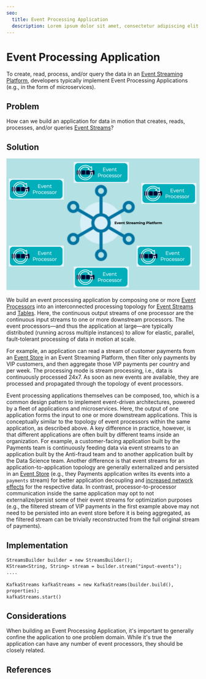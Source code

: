 ```yaml
---
seo:
  title: Event Processing Application
  description: Lorem ipsum dolor sit amet, consectetur adipiscing elit. Donec rhoncus aliquet consequat. Morbi nec lorem eget mauris posuere consequat in vel sem. Nunc ut malesuada est, fermentum tristique velit. In in odio dui. Nunc sed iaculis mauris. Donec purus tellus, fringilla nec tempor et, tristique sit amet nulla. In pharetra ligula orci, eget mattis odio luctus eu. Praesent porttitor pretium dolor, ut facilisis tortor dignissim vitae.
---
```


# Event Processing Application
To create, read, process, and/or query the data in an [Event Streaming Platform](../event-stream/event-streaming-platform.md), developers typically implement Event Processing Applications (e.g., in the form of microservices).

## Problem
How can we build an application for data in motion that creates, reads, processes, and/or queries [Event Streams](../event-stream/event-stream.md)?

## Solution
![event-processing-application](../img/event-processing-application.png)

We build an event processing application by composing one or more [Event Processors](../event-processing/event-processor.md) into an interconnected processing topology for [Event Streams](../event-stream/event-stream.md) and [Tables](../table/state-table.md). Here, the continuous output streams of one processor are the continuous input streams to one or more downstream processors. The event processors—and thus the application at large—are typically distributed (running across multiple instances) to allow for elastic, parallel, fault-tolerant processing of data in motion at scale.

For example, an application can read a stream of customer payments from an [Event Store](../event-storage/event-store.md) in an Event Streaming Platform, then filter only payments by VIP customers, and then aggregate those VIP payments per country and per week. The processing mode is stream processing, i.e., data is continuously processed 24x7. As soon as new events are available, they are processed and propagated through the topology of event processors.

Event processing applications themselves can be composed, too, which is a common design pattern to implement event-driven architectures, powered by a fleet of applications and microservices. Here, the output of one application forms the input to one or more downstream applications. This is conceptually similar to the topology of event processors within the same application, as described above. A key difference in practice, however, is that different applications are often built by different teams inside an organization. For example, a customer-facing application built by the Payments team is continuously feeding data via event streams to an application built by the Anti-fraud team and to another application built by the Data Science team. Another difference is that event streams for an application-to-application topology are generally externalized and persisted in an [Event Store](../event-storage/event-store.md) (e.g., they Payments application writes its events into a `payments` stream) for better application decoupling and [increased network effects](https://en.wikipedia.org/wiki/Network_effect) for the respective data. In contrast, processor-to-processor communication inside the same application may opt to not externalize/persist some of their event streams for optimization purposes (e.g., the filtered stream of VIP payments in the first example above may not need to be persisted into an event store before it is being aggregated, as the filtered stream can be trivially reconstructed from the full original stream of payments).

## Implementation

```
StreamsBuilder builder = new StreamsBuilder();
KStream<String, String> stream = builder.stream("input-events");
....      

KafkaStreams kafkaStreams = new KafkaStreams(builder.build(), properties);
kafkaStreams.start() 
```

## Considerations
When building an Event Processing Application, it's important to generally confine the application to one problem domain.  While it's true the application can have any number of event processors, they should be closely related.

## References
